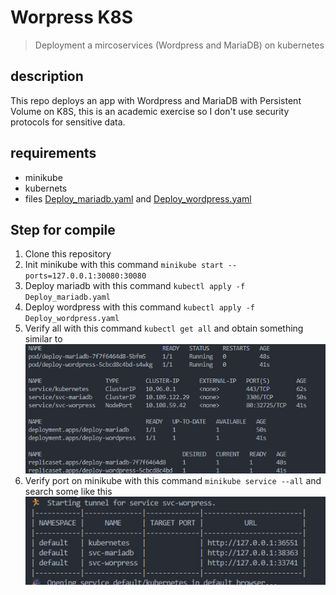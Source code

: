 # Worpress K8S
> Deployment a mircoservices (Wordpress and MariaDB) on kubernetes
## description

This repo deploys an app with Wordpress and MariaDB with Persistent Volume on K8S, this is an academic exercise so I don't use security protocols for sensitive data.

## requirements
- minikube
- kubernets
- files [Deploy_mariadb.yaml](Deploy_mariadb.yaml) and [Deploy_wordpress.yaml](Deploy_wordpress.yaml)

## Step for compile

1. Clone this repository
2. Init minikube with this command `minikube start --ports=127.0.0.1:30080:30080`
3. Deploy mariadb with this command `kubectl apply -f Deploy_mariadb.yaml`
4. Deploy wordpress with this command `kubectl apply -f Deploy_wordpress.yaml`
5. Verify all with this command `kubectl get all` and obtain something similar to <img src="ok1.png" width="500px">
6. Verify port on minikube with this command `minikube service --all` and search some like this <img src="ok2.jpg" width="500px">